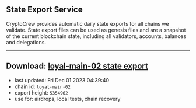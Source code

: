 ## State Export Service
CryptoCrew provides automatic daily state exports for all chains we validate. State export files can be used as genesis files and are a snapshot of the current blockchain state, including all validators, accounts, balances and delegations.

---
**Download: [loyal-main-02 state export](https://dl.ccvalidators.com/SERVICE/loyal/loyal-main-02_export_5354962.json)**
---

- last updated: Fri Dec 01 2023 04:39:40
- chain id: `loyal-main-02`
- export height: `5354962`
- use for: airdrops, local tests, chain recovery
